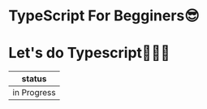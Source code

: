# TypeScript For Begginers😎

# Let's do Typescript🏃🏽‍♂️

| **status** |
|----------- |
| in Progress|

